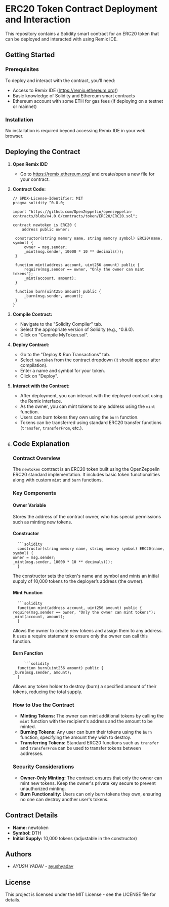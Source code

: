 # ERC20 Token Contract Deployment and Interaction

This repository contains a Solidity smart contract for an ERC20 token that can be deployed and interacted with using Remix IDE.

## Getting Started

### Prerequisites

To deploy and interact with the contract, you'll need:

- Access to Remix IDE (https://remix.ethereum.org/)
- Basic knowledge of Solidity and Ethereum smart contracts
- Ethereum account with some ETH for gas fees (if deploying on a testnet or mainnet)

### Installation

No installation is required beyond accessing Remix IDE in your web browser.

## Deploying the Contract

1. **Open Remix IDE:**
   - Go to https://remix.ethereum.org/ and create/open a new file for your contract.

2. **Contract Code:**
   ```solidity
   // SPDX-License-Identifier: MIT
   pragma solidity ^0.8.0;
   
   import "https://github.com/OpenZeppelin/openzeppelin-contracts/blob/v4.0.0/contracts/token/ERC20/ERC20.sol";
   
   contract newtoken is ERC20 {
       address public owner;

    constructor(string memory name, string memory symbol) ERC20(name, symbol) {
        owner = msg.sender;
        _mint(msg.sender, 10000 * 10 ** decimals());
    }

    function mint(address account, uint256 amount) public {
        require(msg.sender == owner, "Only the owner can mint tokens");
        _mint(account, amount);
    }

    function burn(uint256 amount) public {
        _burn(msg.sender, amount);
    }
   }

3. **Compile Contract:**
   - Navigate to the "Solidity Compiler" tab.
   - Select the appropriate version of Solidity (e.g., ^0.8.0).
   - Click on "Compile MyToken.sol".

4. **Deploy Contract:**
   - Go to the "Deploy & Run Transactions" tab.
   - Select `newtoken` from the contract dropdown (it should appear after compilation).
   - Enter a name and symbol for your token.
   - Click on "Deploy".

5. **Interact with the Contract:**
   - After deployment, you can interact with the deployed contract using the Remix interface.
   - As the owner, you can mint tokens to any address using the `mint` function.
   - Users can burn tokens they own using the `burn` function.
   - Tokens can be transferred using standard ERC20 transfer functions (`transfer`, `transferFrom`, etc.).
6. ## Code Explanation

   ### Contract Overview
   The `newtoken` contract is an ERC20 token built using the OpenZeppelin ERC20 standard implementation. It includes basic token functionalities along with custom    `mint` and `burn` functions.
   
   ### Key Components
   
   #### Owner Variable
   Stores the address of the contract owner, who has special permissions such as minting new tokens.
   
   #### Constructor
         ```solidity
         constructor(string memory name, string memory symbol) ERC20(name, symbol) {
       owner = msg.sender;
       _mint(msg.sender, 10000 * 10 ** decimals());
         }

   The constructor sets the token's name and symbol and mints an initial supply of 10,000 tokens to the deployer’s address (the owner).
   
   #### Mint Function
         ```solidity
         function mint(address account, uint256 amount) public {
       require(msg.sender == owner, "Only the owner can mint tokens");
       _mint(account, amount);
         }
   Allows the owner to create new tokens and assign them to any address. It uses a require statement to ensure only the owner can call this function.
   
   #### Burn Function
            ```solidity
         function burn(uint256 amount) public {
       _burn(msg.sender, amount);
         }
   Allows any token holder to destroy (burn) a specified amount of their tokens, reducing the total supply.
   
   ### How to Use the Contract
   
   - **Minting Tokens:** The owner can mint additional tokens by calling the `mint` function with the recipient's address and the amount to be minted.
   - **Burning Tokens:** Any user can burn their tokens using the `burn` function, specifying the amount they wish to destroy.
   - **Transferring Tokens:** Standard ERC20 functions such as `transfer` and `transferFrom` can be used to transfer tokens between addresses.
   
   ### Security Considerations
   
   - **Owner-Only Minting:** The contract ensures that only the owner can mint new tokens. Keep the owner's private key secure to prevent unauthorized minting.
   - **Burn Functionality:** Users can only burn tokens they own, ensuring no one can destroy another user's tokens.


## Contract Details

- **Name:** newtoken
- **Symbol:** DTH
- **Initial Supply:** 10,000 tokens (adjustable in the constructor)

## Authors
- *AYUSH YADAV* - [ayushyadav](https://github.com/uniityfashion)

## License

This project is licensed under the MIT License - see the LICENSE file for details.

